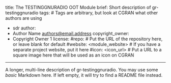 title: The TESTINGGNURADIO OOT Module
brief: Short description of gr-testinggnuradio
tags: # Tags are arbitrary, but look at CGRAN what other authors are using
  - sdr
author:
  - Author Name <authors@email.address>
copyright_owner:
  - Copyright Owner 1
license:
#repo: # Put the URL of the repository here, or leave blank for default
#website: <module_website> # If you have a separate project website, put it here
#icon: <icon_url> # Put a URL to a square image here that will be used as an icon on CGRAN
---
A longer, multi-line description of gr-testinggnuradio.
You may use some *basic* Markdown here.
If left empty, it will try to find a README file instead.
